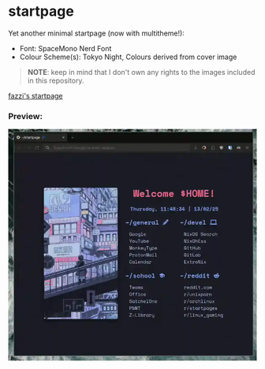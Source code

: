 # startpage

Yet another minimal startpage (now with multitheme!):

- Font: SpaceMono Nerd Font
- Colour Scheme(s): Tokyo Night, Colours derived from cover image

> **NOTE**: keep in mind that I don't own any rights to the images included in
> this repository.

[fazzi's startpage](https://fazzi.gitlab.io/startpage/fazzi/ "fazzi's startpage")

### Preview:

![img](preview.webp)
